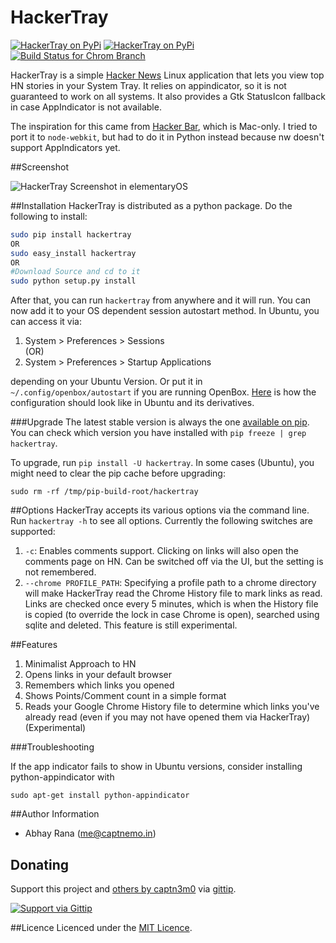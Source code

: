 HackerTray
==========

[![HackerTray on PyPi](https://pypip.in/v/hackertray/badge.png)](https://pypi.python.org/pypi/hackertray/)
[![HackerTray on PyPi](https://pypip.in/d/hackertray/badge.png)](https://pypi.python.org/pypi/hackertray/)
[![Build Status for Chrom Branch](https://travis-ci.org/captn3m0/hackertray.png?branch=feature-chrome-history)](https://travis-ci.org/captn3m0/hackertray)

HackerTray is a simple [Hacker News](https://news.ycombinator.com/) Linux application
that lets you view top HN stories in your System Tray. It relies on appindicator, so
it is not guaranteed to work on all systems. It also provides a Gtk StatusIcon fallback
in case AppIndicator is not available.

The inspiration for this came from [Hacker Bar](http://hackerbarapp.com), which is 
Mac-only. I tried to port it to `node-webkit`, but had to do it in Python instead
because nw doesn't support AppIndicators yet.

##Screenshot

![HackerTray Screenshot in elementaryOS](http://i.imgur.com/63l3qXV.png)

##Installation
HackerTray is distributed as a python package. Do the following to install:

``` sh
sudo pip install hackertray
OR
sudo easy_install hackertray
OR
#Download Source and cd to it
sudo python setup.py install
```

After that, you can run `hackertray` from anywhere and it will run. You can
now add it to your OS dependent session autostart method. In Ubuntu, you can
access it via: 

1. System > Preferences > Sessions  
(OR)
2. System > Preferences > Startup Applications 

depending on your Ubuntu Version. Or put it in `~/.config/openbox/autostart` 
if you are running OpenBox. [Here](http://imgur.com/mnhIzDK) is how the 
configuration should look like in Ubuntu and its derivatives. 

###Upgrade
The latest stable version is always the one [available on pip](https://pypi.python.org/pypi/hackertray/).
You can check which version you have installed with `pip freeze | grep hackertray`.

To upgrade, run `pip install -U hackertray`. In some cases (Ubuntu), you might
need to clear the pip cache before upgrading:

`sudo rm -rf /tmp/pip-build-root/hackertray`

##Options
HackerTray accepts its various options via the command line. Run `hackertray -h` to see all options. Currently the following switches are supported:

1. `-c`: Enables comments support. Clicking on links will also open the comments page on HN. Can be switched off via the UI, but the setting is not remembered.
2. `--chrome PROFILE_PATH`: Specifying a profile path to a chrome directory will make HackerTray read the Chrome History file to mark links as read. Links are checked once every 5 minutes, which is when the History file is copied (to override the lock in case Chrome is open), searched using sqlite and deleted. This feature is still experimental.

##Features
1. Minimalist Approach to HN
2. Opens links in your default browser
3. Remembers which links you opened
4. Shows Points/Comment count in a simple format
5. Reads your Google Chrome History file to determine which links you've already read (even if you may not have opened them via HackerTray) (Experimental)

###Troubleshooting

If the app indicator fails to show in Ubuntu versions, consider installing 
python-appindicator with

`sudo apt-get install python-appindicator`

##Author Information
- Abhay Rana (<me@captnemo.in>)

## Donating
Support this project and [others by captn3m0][gittip] via [gittip][].

[![Support via Gittip][gittip-badge]][gittip]

[gittip-badge]: https://rawgithub.com/twolfson/gittip-badge/master/dist/gittip.png
[gittip]: https://www.gittip.com/captn3m0/

##Licence
Licenced under the [MIT Licence](http://nemo.mit-license.org/).

